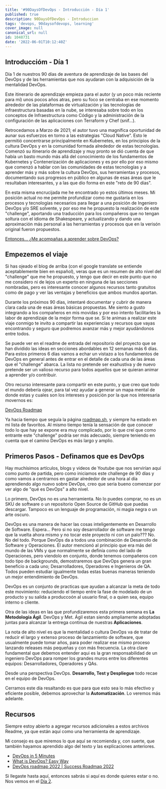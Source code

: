 ```yaml
---
title: '#90DaysOfDevOps - Introducción - Día 1'
published: true
description: 90DaysOfDevOps - Introduccion
tags: 'devops, 90daysofdevops, learning'
cover_image: null
canonical_url: null
id: 1048731
date: '2022-06-01T10:12:40Z'
---
```

## Introduccióm - Día 1 

Día 1 de nuestros 90 días de aventura de aprendizaje de las bases del DevOps y de las herramientas que nos ayudaran con la adquisición de la mentalidad DevOps.

Este itinerario de aprendizaje empieza para el autor (y un poco más reciente para mí) unos pocos años atras, pero su foco se centraba en ese momento alrededor de las plataformas de virtualización y las tecnologías de infraestructura basadas en la nube, se interesaba sobre todo en los conceptos de Infraestructura como Código y la administración de la configuración de las aplicaciones con Terraform y Chef (snif...). 

Retrocedamos a Marzo de 2021; el autor tuvo una magnífica oportunidad de aunar sus esfuerzos en torno a las estrategias "Cloud Native". Esto le permitió concentrarse principalmente en Kubernetes, en los principios de la cultura DevOps y en la comunidad formada alrededor de estas tecnologías. Comenzó su itinerario de aprendizaje y muy pronto se dió cuenta de que había un basto mundo más allá del conocimiento de los fundamentos de Kubernetes y Contenerización de aplicaciones y es por ello por eso mismo que comenzó a hablar con las comunidades de estas tecnologías y a aprender más y más sobre la cultura DevOps, sus herramientas y procesos, documentando sus progresos en público en algunas de esas áreas que le resultaban interesantes, y a las que dio forma en este "reto de 90 días".

En esta misma encrucijada me he encontrado yo estos últimos meses. Mi posición actual no me permite profundizar como me gustaría en los procesos y tecnologías necesarios para llegar a una posición de Ingeniero DevOps y/o SRE solvente, y por eso me he propuesto la realización de este "challenge", aportando una traducción para los compañeros que no tengan soltura con el idioma de Shakespeare, y actualizando y dando una aproximación más personal a las herramientas y procesos que en la verisón original fueron propuestos.

[Entonces... ¿Me acompañas a aprender sobre DevOps?](https://blog.kasten.io/devops-learning-curve)

## Empezemos el viaje

Si has ojeado el blog de arriba (con el google translate se entiende aceptablemente bien en español), veras que es un resumen de alto nivel del "challenge" que me he propuesto, y tengo que decir en este punto que no me considero ni de lejos un experto en ninguna de las secciones nombradas, pero es interesante conocer algunos recursos tanto gratuitos como de pago y ver las ventajas y beneficios que ambos mundos aportan.

Durante los próximos 90 días, intentaré documentar y cubrir de manera clara cada una de esas áreas básicas propuestas. Me siento a gusto integrando a los compañeros en mis movidas y por eso intento facilitarles la labor de aprendizaje de la mejor forma que se. Si te animas a realizar este viaje conmigo te invito a compartir las experiencias y recursos que vayas encontrando y seguro que podremos avanzar más y mejor ayudándonos entre todos.

Se puede ver en el readme de entrada del repositorio del proyecto que se han dividido las ideas en secciones abordables en 12 semanas más 6 días. Para estos primeros 6 días vamos a echar un vistazo a los fundamentos de DevOps en general antes de entrar en el detalle de cada una de las áreas que el "challenge" abarca. La lista no pretende ser exahustiva y de nuevo pretende ser un valioso recurso para todos aquellos que se quieran animar a aprender y/o contribuir.

Otro recurso interesante para compartir en este punto, y que creo que todo el mundo debería ojear, para tal vez ayudar a generar un mapa mental de donde estas y cuales son los intereses y posición por la que nos interesaria movernos es:

[DevOps Roadmap](https://roadmap.sh/devops)

Ya hacia tiempo que seguía la página [roadmap.sh](https://roadmap.sh), y siempre ha estado en mi lista de favoritos. Al mismo tiempo tenía la sensación de que conocer todo lo que hay se expone era muy complicado, por lo que creí que como entrante este "challenge" podría ser más adecuado, siempre teniendo en cuenta que el camino DevOps es más largo y amplio.

## Primeros Pasos - Definamos que es DevOps 

Hay muchísimos artículos, blogs y videos de Youtube que nos servirían aquí como punto de partida, pero como iniciamos este challenge de 90 días y como vamos a centrarnos en gastar alrededor de una hora al día aprendiendo algo nuevo sobre DevOps, creo que seria bueno comenzar por ver algo de "qué es DevOps" a alto nivel.

Lo primero, DevOps no es una herramienta. No lo puedes comprar, no es un SKU de software o un repositorio Open Source de GitHub que puedas descargar. Tampoco es un lenguaje de programación, ni magia negra o un arte oscuro.

DevOps es una manera de hacer las cosas inteligentemente en Desarrollo de Software. Espera... Pero si no soy desarrollador de software me tengo que la vuelta ahora mismo y no tocar este proyecto ni con un palo??? No. No del todo. Porque DevOps da a todos una combinación de Desarrollo de Software y Operaciones. El autor mencionó al principio que era más del mundo de las VMs y que normalmente se definía como del lado de Operaciones, pero viendolo en conjunto, donde tenemos compañeros con todo tipo de backgrounds, demostraremos que DevOps genera un gran beneficio a cada uno; Desarrolladores, Operadores e Ingenieros de QA. Todos pueden estudiar igualmente todas estas buenas maneras teniendo un mejor entendimiento de DevOps.

DevOps es un conjunto de practicas que ayudan a alcanzar la meta de todo este movimiento: reduciendo el tiempo entre la fase de modelado de un producto y su salida a produccoón al usuario final, o a quien sea, equipo interno o cliente.

Otra de las ideas en las que profundizaremos esta primera semana es **La Metodología Ágil**. DevOps y Met. Ágil estan siendo ampliamente adoptadas juntas para alcanzar la entrega continua de nuestras **Aplicaciones**.

La nota de alto nivel es que la mentalidad o cultura DevOps va de tratar de reducir el largo y extenso proceso de lanzamiento de software, que usualmente puede tomar años, para poder realizar ese mismo proceso lanzando releases más pequeñas y con más frecuencia. La otra clave fundamental que debemos entender aqui es la gran responsabilidad de un ingeniero DevOps para romper los grandes muros entre los diferentes equipos: Desarrolladores, Operadores y QAs.

Desde una perspectiva DevOps. **Desarrollo, Test y Despliegue** todo recae en el equipo de DevOps.

Cerramos este día resaltando es que para que esto sea lo más efectivo y eficiente posible, debemos aprovechar la **Automatización**. Lo veremos más adelante.

## Recursos

Siempre estoy abierto a agregar recursos adicionales a estos archivos Readme, ya que están aquí como una herramienta de aprendizaje.

Mi consejo es que miremos lo que aquí se recomienda y, con suerte, que también hayamos aprendido algo del texto y las explicaciones anteriores. 

- [DevOps in 5 Minutes](https://www.youtube.com/watch?v=Xrgk023l4lI)
- [What is DevOps? Easy Way](https://www.youtube.com/watch?v=_Gpe1Zn-1fE&t=43s)
- [DevOps roadmap 2022 | Success Roadmap 2022](https://www.youtube.com/watch?v=7l_n97Mt0ko)

Si llegaste hasta aquí, entonces sabrás si aquí es donde quieres estar o no. Nos vemos en el [Día 2](day02.md).

